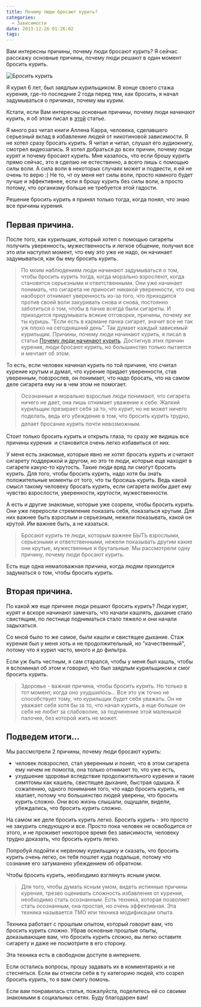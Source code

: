 ```yaml
---
title: Почему люди бросают курить?
categories:
  - Зависимости
date: 2013-12-26 01:26:02
tags:
---
```


Вам интересны причины, почему люди бросают курить? Я сейчас расскажу основные причины, почему люди решают в один момент бросить курить.

![Бросить курить](/images/85325ef61ad503b1b08a8c1cb7846cb8bef8cfdf.jpg)

<!--more-->

Я курил 6 лет, был заядлым курильщиком. В конце своего стажа курения, где-то последние 2 года перед тем, как бросить, я начал задумываться о причинах, почему мы курим.

Кстати, если Вам интересны основные причины, почему люди начинают курить, я об этом писал в [этой](http://bagau.ru/pochemu-ludi-nachinajut-kurit/ "Почему люди начинают курить?") статье.

Я много раз читал книги Аллена Карра, человека, сделавшего серьезный вклад в избавление людей от никотиновой зависимости. Я не хотел сразу бросать курить. Я читал и читал, слушал его аудиокнигу, смотрел видеозапись. Я хотел добраться до всех причин, почему люди курят и почему бросают курить. Мне казалось, что если брошу курить прямо сейчас, это я сделаю не естественно, а всего лишь с помощью силы воли. А сила воли в некоторых случаях может и подвести, я ей не очень то верю :) Не то, чт оу меня нет силы воли, просто намного будет лучше и эффективнее, если я брошу курить без силы воли, а просто потому, что организму больше не требуется этой гадости.

Решение бросить курить я принял только тогда, когда понял, что знаю все причины курения.

## Первая причина.

После того, как курильщик, который хотел с помощью сигареты получить уверенность, мужественность и легкое общение, получил все это или наступил момент, что ему это уже не надо, он начинает задумываться, как бы ему бросить курить.
> По моим наблюдениям люди начинают задумываться о том, чтобы бросить курить тогда, когда морально взрослеют, когда становятся серьезными и ответственными.
Они уже начинает понимать, что сигарета не приносит никакой уверенности, что она наоборот отнимает уверенность из-за того, что приходится против своей воли закуривать снова и снова, постоянно заботиться о том, чтобы в пачке всегда были сигареты. И приходится придумывать всякие отговорки, причины, почему же ты куришь.
> "Если есть в кармане пачка сигарет, значит все не так уж плохо на сегодняшний день". Так думает каждый зависимый курильщик.
Причины, почему люди начинают курить, я писал в статье [Почему люди начинают курить](http://bagau.ru/pochemu-ludi-nachinajut-kurit/). Достигнув этих причин курения, люди бросают курить, но большинство только пытается и мечтает об этом.

То есть, если человек начинал курить по той причине, что считал курение крутым и думал, что курение придает уверенности, став уверенным, повзрослев, он понимает, что надо бросать, что на самом деле сигарета ему ни в чем этом не помогает.
> Осознанные и морально взрослые люди понимают, что сигарета ничего не дает, она лишь отнимает уважение к себе.
Жалкий курильщик презирает себя за то, что курит, но не может ничего поделать, ведь его убеждение в том, что бросить <span style="line-height: 1.5em;">курить</span><span style="line-height: 1.5em;"> </span><span style="line-height: 1.5em;">трудно, делает бросание курить почти невозможным.</span>

Стоит только бросить курить и открыть глаза, то сразу же видишь все причины курения  и становится очень легко избавиться от них.

У меня есть знакомые, которые явно не хотят бросать курить и считают сигарету поддержкой и другом, но это те люди, которые еще находят в сигарете какую-то крутость. Такие люди вряд ли смогут бросить курить. Для того, чтобы бросить курить, надо хотя бы знать положительные моменты от того, что ты бросишь курить. Ведь какой смысл такому человеку бросать курить, если сигарета якобы дает ему чувство взрослости, уверенности, крутости, мужественности.

А есть и другие знакомые, которые уже созрели, чтобы бросить курить. Они уже переросли стремление показать себя, показаться крутым. Для них важнее быть взрослым и серьезным, нежели показывать, какой он крутой. Им важнее быть, а не казаться.
> Бросают курить те люди, которым важнее БЫТЬ взрослыми, серьезными и ответственными, нежели показывать другим какие они крутые, мужественные и брутальные.
Мы рассмотрели одну причину, почему люди бросают курить.

Есть еще одна немаловажная причина, когда людям приходится задуматься о том, чтобы бросить курить.

## Вторая причина.

По какой же еще причине люди решают бросить курить? Люди курят, курят и вскоре начинают замечать, что начали кашлять, дыхание стало свистящим, по лестнице подниматься стало тяжело и они начали задыхаться.

Со мной было то же самое, были кашли и свистящее дыхание. Стаж курения был у меня хоть и не продолжительный, но "качественный", потому что я курил часто, много и до фильтра.

Если уж быть честным, я сам старался, чтобы у меня был кашль, чтобы я вспоминал об этом и говорил, что был заядлым курильщиком и смог бросить курить.
> Здоровье - важная причина, чтобы бросить курить. Но только в тот момент, когда оно ухудшилось...
Все это уж точно не способствует тому, что курильщик будет себя уважать. Он не уважает себя хотя бы за то, что начал курить, а еще больше он себя не любит за слабоволие, за подчинение этой маленькой палочке, без которой жить не может.

## Подведем итоги...

Мы рассмотрели 2 причины, почему люди бросают курить:

*   человек повзрослел, стал уверенным и понял, что в этом сигарета ему ничем не помогла, она только отнимает то, что уже есть,
*   ухудшение здоровья вследствие продолжительного курения и такие симптомы как кашель, свистящее дыхание, быстрая одышка.
К сожалению, одного понимания того, что надо бросить курить, не хватает, потому что большинство людей уверены, что бросить курить сложно. Они всю жизнь слышали, ощущали, видели, убеждались, что бросить курить сложно.

На самом же деле бросить курить легко. Бросить курить - это просто не закурить следующую и все. Просто пока человек не освободится от этого, и не проживет некоторое время без зависимости, человеку трудно доказать, что бросить курить легко.

Попробуй подойти к нервному курильщику и сказать, что бросить курить очень легко, он тебя пошлет куда подальше, потому что сознание его затуманено убеждением об обратном.

Чтобы бросить курить, необходимо взглянуть ясным умом.
> Для того, чтобы думать ясным умом, видеть истинные причины курения, трезво оценивать сложность избавления от курения, необходимо стать осознанным.
Есть техника, которая позволяет стать осознанным, она простая, но очень эффективная. Эта техника называется ТМО или техника модификации опыта.

Техника работает с прошлым опытом, который говорит вам, что бросить курить сложно. Убрав основные прошлые опыты, доказывающие вам, что бросить курить сложно, вы легко оставите сигарету и даже не посмотрите в его сторону.

Эта техника есть в свободном доступе в интернете.

Если остались вопросы, прошу задавать их в комментариях и не стесняться. Если вы отнесли себя в ту категорию людей, кто созрел бросить курить, то я вам смогу помочь.

Если вам понравилась статья, пожалуйста, поделитесь ей со своими знакомыми в социальных сетях. Буду благодарен вам!